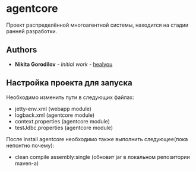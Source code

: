 # agentcore
Проект распределённой многоагентной системы, находится на стадии ранней разработки.

## Authors
* **Nikita Gorodilov** - *Initial work* - [healyou](https://github.com/healyou)

## Настройка проекта для запуска
Необходимо изменить пути в следующих файлах:
* jetty-env.xml (webapp module)
* logback.xml (agentcore module)
* context.properties (agentcore module)
* testJdbc.properties (agentcore module)

После install agentcore необходимо также выполнить следующее(пока непонтно почему):
* clean compile assembly:single (обновит jar в локальном репозитории maven-а)